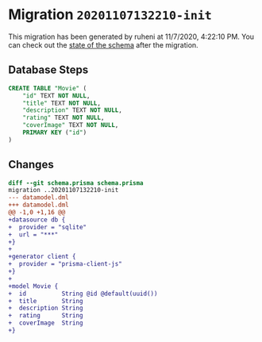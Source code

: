 # Migration `20201107132210-init`

This migration has been generated by ruheni at 11/7/2020, 4:22:10 PM.
You can check out the [state of the schema](./schema.prisma) after the migration.

## Database Steps

```sql
CREATE TABLE "Movie" (
    "id" TEXT NOT NULL,
    "title" TEXT NOT NULL,
    "description" TEXT NOT NULL,
    "rating" TEXT NOT NULL,
    "coverImage" TEXT NOT NULL,
    PRIMARY KEY ("id")
)
```

## Changes

```diff
diff --git schema.prisma schema.prisma
migration ..20201107132210-init
--- datamodel.dml
+++ datamodel.dml
@@ -1,0 +1,16 @@
+datasource db {
+  provider = "sqlite"
+  url = "***"
+}
+
+generator client {
+  provider = "prisma-client-js"
+}
+
+model Movie {
+  id          String @id @default(uuid())
+  title       String
+  description String
+  rating      String
+  coverImage  String
+}
```


